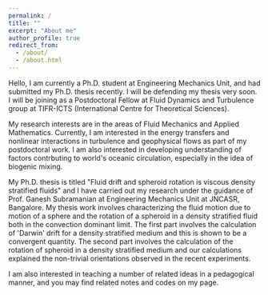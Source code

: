 ```yaml
---
permalink: /
title: ""
excerpt: "About me"
author_profile: true
redirect_from: 
  - /about/
  - /about.html
---
```


Hello, I am currently a Ph.D. student at Engineering Mechanics Unit, and had submitted my Ph.D. thesis recently. I will be defending my thesis very soon. I will be joining as a Postdoctoral Fellow at Fluid Dynamics and Turbulence group at TIFR-ICTS (International Centre for Theoretical Sciences). 

My research interests are in the areas of Fluid Mechanics and Applied Mathematics. Currently, I am interested in the energy transfers and nonlinear interactions in turbulence and geophysical flows as part of my postdoctoral work. I am also interested in developing understanding of factors contrbuting to world's oceanic circulation, especially in the idea of biogenic mixing. 

My Ph.D. thesis is titled "Fluid drift and spheroid rotation is viscous density stratified fluids" and I have carried out my research under the guidance of Prof. Ganesh Subramanian at Engineering Mechanics Unit at JNCASR, Bangalore.  My thesis work involves characterizing the fluid motion due to motion of a sphere and the rotation of a spheroid in a density stratified fluid both in the convection dominant limit. The first part involves the calculation of 'Darwin' drift for a density stratified medium and this is shown to be a convergent quantity. The second part involves the calculation of the rotation of spheroid in a density stratified medium and our calculations explained the non-trivial orientations observed in the recent experiments.

I am also interested in teaching a number of related ideas in a pedagogical manner, and you may find related notes and codes on my page.
